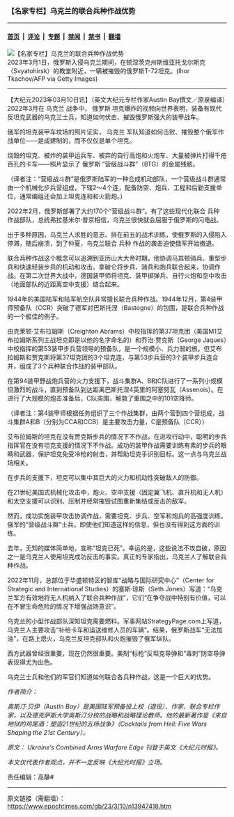 ### 【名家专栏】乌克兰的联合兵种作战优势

---

#### [首页](../../../..?n13947418) &nbsp;|&nbsp; [评论](../../../../../epoch-comment?n13947418) &nbsp;|&nbsp; [专题](../../../../../epoch-special?n13947418) &nbsp;|&nbsp; [禁闻](../../../../../epoch-news?n13947418) &nbsp;|&nbsp; [禁书](../../../../../books?n13947418) &nbsp;|&nbsp; [翻墙](https://github.com/gfw-breaker/nogfw/blob/master/README.md?n13947418)


<div><img alt="【名家专栏】乌克兰的联合兵种作战优势" class="attachment-djy_600_400 size-djy_600_400 wp-post-image" src="https://i.epochtimes.com/assets/uploads/2023/03/id13947422-GettyImages-1247584858-700x420-600x400.jpg"/>
<div class="caption">
 2023年3月1日，俄罗斯入侵乌克兰期间，在顿涅茨克州斯维亚托戈尔斯克（Svyatohirsk）的教堂附近，一辆被摧毁的俄罗斯T-72坦克。(Ihor Tkachov/AFP via Getty Images)
</div></div><hr/><div class="post_content" id="artbody" itemprop="articleBody">
 <!-- article content begin -->
 <p>
  【大纪元2023年03月10日讯】（英文大纪元专栏作家Austin Bay撰文／原泉编译）2022年3月在
  <ok href="https://www.epochtimes.com/gb/tag/%E4%B9%8C%E5%85%8B%E5%85%B0.html">
   乌克兰
  </ok>
  战争中，
  <ok href="https://www.epochtimes.com/gb/tag/%E4%BF%84%E7%BD%97%E6%96%AF.html">
   俄罗斯
  </ok>
  坦克爆炸的视频向世界表明，装备有现代反坦克武器的乌克兰士兵，知道如何伏击、摧毁俄罗斯强大的装甲战车。
 </p>
 <p>
  俄军的坦克装甲车坟场的照片证实，
  <ok href="https://www.epochtimes.com/gb/tag/%E4%B9%8C%E5%85%8B%E5%85%B0.html">
   乌克兰
  </ok>
  军队知道如何击败、摧毁整个俄军作战单位——是成建制的，而不仅仅是单个坦克。
 </p>
 <p>
  烧毁的坦克、被炸的装甲运兵车、被弃的自行高炮和火炮车、大量被弹片打得千疮百孔的卡车——照片显示了
  <ok href="https://www.epochtimes.com/gb/tag/%E4%BF%84%E7%BD%97%E6%96%AF.html">
   俄罗斯
  </ok>
  “营级战斗群”（BTG）的金属残骸。
 </p>
 <p>
  （译者注：“营级战斗群”是俄罗斯陆军的一种合成机动部队，一个营级战斗群通常由一个机械化步兵营组成，下辖2〜4个连，配备防空、炮兵、工程和后勤支援单位，通常编组还会加上坦克连和和火箭炮。）
 </p>
 <p>
  2022年2月，俄罗斯部署了大约170个“营级战斗群”。有了这些现代化联合
  <ok href="https://www.epochtimes.com/gb/tag/%E5%85%B5%E7%A7%8D.html">
   兵种
  </ok>
  作战部队，总统弗拉基米尔‧普京相信，乌克兰很快就会屈服于俄罗斯的闪电战。
 </p>
 <p>
  出于多种原因，乌克兰人求胜的意志、排在前五的战术训练，使俄罗斯的入侵陷入停滞，随后崩溃，到了仲夏，乌克兰联合
  <ok href="https://www.epochtimes.com/gb/tag/%E5%85%B5%E7%A7%8D.html">
   兵种
  </ok>
  作战的袭击迫使俄军开始撤退。
 </p>
 <p>
  联合兵种作战这个概念可以追溯到亚历山大大帝时期，他协调马其顿骑兵、重型步兵和快速轻装步兵的机动和攻击。拿破仑将步兵、骑兵和炮兵联合起来，协调作战。在第二次世界大战中，德国装甲师将坦克、装甲掷弹兵、自行火炮和空中攻击（地面部队的近距离空中支援）结合起来。
 </p>
 <p>
  1944年的美国陆军和陆军航空队非常擅长联合兵种作战。1944年12月，第4装甲师预备队（CCR）突破了德军对巴斯托涅（Bastogne）的包围，是联合兵种作战的一个极佳的例子。
 </p>
 <p>
  由克莱顿‧艾布拉姆斯（Creighton Abrams）中校指挥的第37坦克团（美国M1艾布拉姆斯系列主战坦克即是以他的名字命名的）和乔治‧贾克斯（George Jaques）中校指挥的第53装甲步兵营领导的预备队，是一个规模小、兵力弱的旅。但艾布拉姆斯和贾克斯将第37坦克团的3个坦克连，与第53步兵营的3个装甲步兵连合并，组成了3个兵种联合作战的装甲部队。
 </p>
 <p>
  在第94装甲野战炮兵营的火力支援下，战斗集群A、B和C队进行了一系列小规模但激烈的战斗，直到预备队到达距离巴斯托涅4英里的阿塞努瓦（Assenois）。在进行了大规模的炮击准备后，C队突围，解救了重围之中的101空降师。
 </p>
 <p>
  （译者注：第4装甲师根据任务组织了三个作战集群，由两个营到四个营组成，战斗集群A和B（分别为CCA和CCB）是主要攻击力量，C是预备队（CCR））
 </p>
 <p>
  艾布拉姆斯的坦克在没有贾克斯步兵的情况下不作战，在进攻行动中，聪明的步兵指挥官在没有坦克支援的情况下不作战。成功的装甲作战需要训练有素的步兵的眼睛和武器，保护坦克免受冷枪的射击，并帮助坦克手识别目标。这一点与乌克兰战场相关。
 </p>
 <p>
  在步兵的支援下，坦克可以集中其巨大的火力和机动性突破敌人的防御。
 </p>
 <p>
  在21世纪美国式机械化攻击中，炮火、空中支援（固定翼飞机、直升机和无人机）和太空支援可以识别、压制并经常摧毁试图重新集结或反击的敌军。
 </p>
 <p>
  然而，成功实施装甲攻击协调作战，需要坦克、步兵、空军和炮兵的高强度训练。俄军的“营级战斗群”士兵，即使他们知道这样的信息，但也没有得到这方面的训练。
 </p>
 <p>
  去年，无知的媒体简单地，宣称“坦克已死”。幸运的是，这些说法不攻自破，原因之一是乌克兰人使用坦克成功反击的事实。真正的专家指出，乌克兰人了解联合兵种作战。
 </p>
 <p>
  2022年11月，总部位于华盛顿特区的智库“战略与国际研究中心”（Center for Strategic and International Studies）的塞斯‧琼斯（Seth Jones）写道：“乌克兰军方有效地将无人机纳入了联合兵种作战”，它们“在争夺战中特别有价值，可以在不冒生命危险的情况下增强战场意识”。
 </p>
 <p>
  乌克兰的小型作战部队深知坦克需要燃料。军事网站StrategyPage.com上写道，乌克兰人主要攻击“补给卡车和运送维修人员的车辆”。结果，俄罗斯战车“无法加油”，在路上熄火，乌克兰反坦克部队和火炮摧毁了俄军纵队。
 </p>
 <p>
  西方武器曾经很重要，现在仍然很重要。美制“标枪”反坦克导弹和“毒刺”防空导弹表现得尤为出色。
 </p>
 <p>
  乌克兰士兵和他们的军官们知道如何联合各兵种作战，这是一个巨大的优势。
 </p>
 <p>
  <em>
   作者简介：
  </em>
 </p>
 <p>
  <em>
   奥斯汀‧贝伊（Austin Bay）是美国陆军预备役上校（退役）、作家、联合专栏作家，以及德克萨斯大学奥斯汀分校的战略和战略理论教师。他的最新著作是《来自地狱的鸡尾酒：塑造21世纪的五场战争》（Cocktails from Hell: Five Wars Shaping the 21st Century）。
  </em>
 </p>
 <p>
  <em>
   原文：
   <ok href="https://www.theepochtimes.com/ukraines-combined-arms-warfare-edge_5092449.html">
    Ukraine’s Combined Arms Warfare Edge
   </ok>
   刊登于英文《大纪元时报》。
  </em>
 </p>
 <p>
  <em>
   本文仅代表作者观点，并不一定反映《大纪元时报》立场。
  </em>
 </p>
 <p>
  责任编辑：高静#
 </p>
 <!-- article content end -->
 <div id="below_article_ad">
 </div>
</div>


---

原文链接（需翻墙）：https://www.epochtimes.com/gb/23/3/10/n13947418.htm